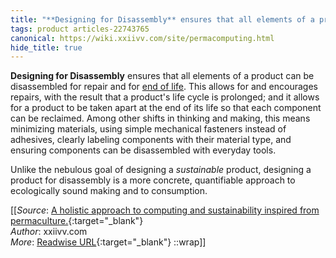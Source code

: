 ```yaml
---
title: "**Designing for Disassembly** ensures that all elements of a product ..."
tags: product articles-22743765
canonical: https://wiki.xxiivv.com/site/permacomputing.html
hide_title: true
---
```


**Designing for Disassembly** ensures that all elements of a product can be disassembled for repair and for [end of life](https://wiki.xxiivv.com/site/commodity.html). This allows for and encourages repairs, with the result that a product's life cycle is prolonged; and it allows for a product to be taken apart at the end of its life so that each component can be reclaimed. Among other shifts in thinking and making, this means minimizing materials, using simple mechanical fasteners instead of adhesives, clearly labeling components with their material type, and ensuring components can be disassembled with everyday tools.

Unlike the nebulous goal of designing a *sustainable* product, designing a product for disassembly is a more concrete, quantifiable approach to ecologically sound making and to consumption.


[[_Source_: [A holistic approach to computing and sustainability inspired from permaculture.](https://wiki.xxiivv.com/site/permacomputing.html){:target="_blank"}<br>
_Author_: xxiivv.com<br>
_More_: [Readwise URL](https://readwise.io/open/454947657){:target="_blank"}
::wrap]]